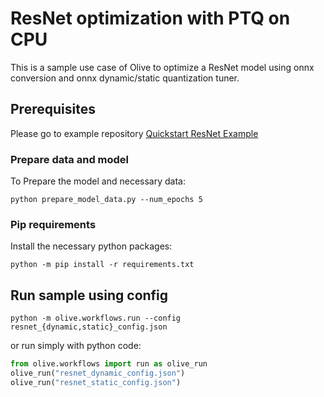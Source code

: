 # ResNet optimization with PTQ on CPU
This is a sample use case of Olive to optimize a ResNet model using onnx conversion and onnx dynamic/static quantization tuner.

## Prerequisites
Please go to example repository [Quickstart ResNet Example](https://github.com/microsoft/Olive/tree/main/examples/resnet_ptq_cpu)
### Prepare data and model
To Prepare the model and necessary data:
```
python prepare_model_data.py --num_epochs 5
```

### Pip requirements
Install the necessary python packages:
```
python -m pip install -r requirements.txt
```

## Run sample using config
```
python -m olive.workflows.run --config resnet_{dynamic,static}_config.json
```
or run simply with python code:
```python
from olive.workflows import run as olive_run
olive_run("resnet_dynamic_config.json")
olive_run("resnet_static_config.json")
```
